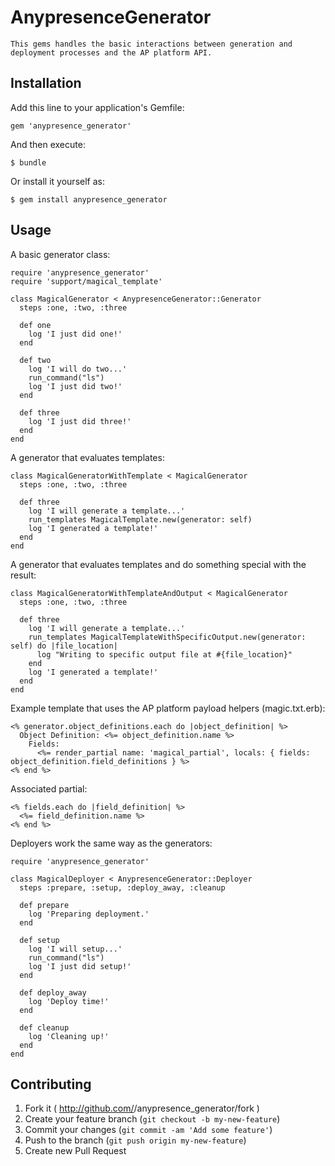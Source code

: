 # AnypresenceGenerator

    This gems handles the basic interactions between generation and deployment processes and the AP platform API.

## Installation

Add this line to your application's Gemfile:

    gem 'anypresence_generator'

And then execute:

    $ bundle

Or install it yourself as:

    $ gem install anypresence_generator

## Usage

A basic generator class:

    require 'anypresence_generator'
    require 'support/magical_template'
    
    class MagicalGenerator < AnypresenceGenerator::Generator
      steps :one, :two, :three
    
      def one
        log 'I just did one!'
      end
    
      def two
        log 'I will do two...'
        run_command("ls")
        log 'I just did two!'
      end
    
      def three
        log 'I just did three!'
      end
    end

A generator that evaluates templates:

    class MagicalGeneratorWithTemplate < MagicalGenerator
      steps :one, :two, :three
      
      def three
        log 'I will generate a template...'
        run_templates MagicalTemplate.new(generator: self)
        log 'I generated a template!'
      end
    end

A generator that evaluates templates and do something special with the result:

    class MagicalGeneratorWithTemplateAndOutput < MagicalGenerator
      steps :one, :two, :three
    
      def three
        log 'I will generate a template...'
        run_templates MagicalTemplateWithSpecificOutput.new(generator: self) do |file_location|
          log "Writing to specific output file at #{file_location}"
        end
        log 'I generated a template!'
      end
    end

Example template that uses the AP platform payload helpers (magic.txt.erb):

    <% generator.object_definitions.each do |object_definition| %>
      Object Definition: <%= object_definition.name %>
        Fields:
          <%= render_partial name: 'magical_partial', locals: { fields: object_definition.field_definitions } %>
    <% end %>

Associated partial:

    <% fields.each do |field_definition| %>
      <%= field_definition.name %>
    <% end %>


Deployers work the same way as the generators:

    require 'anypresence_generator'
    
    class MagicalDeployer < AnypresenceGenerator::Deployer
      steps :prepare, :setup, :deploy_away, :cleanup
    
      def prepare
        log 'Preparing deployment.'
      end
    
      def setup
        log 'I will setup...'
        run_command("ls")
        log 'I just did setup!'
      end
    
      def deploy_away
        log 'Deploy time!'
      end
    
      def cleanup
        log 'Cleaning up!'
      end
    end

## Contributing

1. Fork it ( http://github.com/<my-github-username>/anypresence_generator/fork )
2. Create your feature branch (`git checkout -b my-new-feature`)
3. Commit your changes (`git commit -am 'Add some feature'`)
4. Push to the branch (`git push origin my-new-feature`)
5. Create new Pull Request
